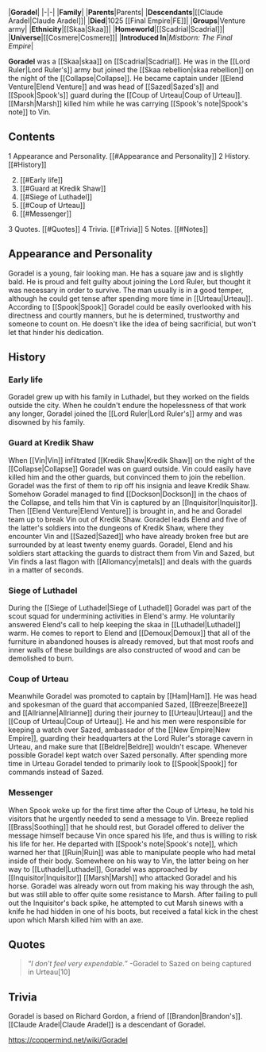 |**Goradel**|
|-|-|
|**Family**|
|**Parents**|Parents|
|**Descendants**|[[Claude Aradel\|Claude Aradel]]|
|**Died**|1025 [[Final Empire\|FE]]|
|**Groups**|Venture army|
|**Ethnicity**|[[Skaa\|Skaa]]|
|**Homeworld**|[[Scadrial\|Scadrial]]|
|**Universe**|[[Cosmere\|Cosmere]]|
|**Introduced In**|*Mistborn: The Final Empire*|

**Goradel** was a [[Skaa\|skaa]] on [[Scadrial\|Scadrial]]. He was in the [[Lord Ruler\|Lord Ruler's]] army but joined the [[Skaa rebellion\|skaa rebellion]] on the night of the [[Collapse\|Collapse]]. He became captain under [[Elend Venture\|Elend Venture]] and was head of [[Sazed\|Sazed's]] and [[Spook\|Spook's]] guard during the [[Coup of Urteau\|Coup of Urteau]]. [[Marsh\|Marsh]] killed him while he was carrying [[Spook's note\|Spook's note]] to Vin.

## Contents

1 Appearance and Personality. [[#Appearance and Personality]] 
2 History. [[#History]] 

2. [[#Early life]] 
2. [[#Guard at Kredik Shaw]] 
2. [[#Siege of Luthadel]] 
2. [[#Coup of Urteau]] 
2. [[#Messenger]] 


3 Quotes. [[#Quotes]] 
4 Trivia. [[#Trivia]] 
5 Notes. [[#Notes]] 


## Appearance and Personality
Goradel is a young, fair looking man. He has a square jaw and is slightly bald.
He is proud and felt guilty about joining the Lord Ruler, but thought it was necessary in order to survive.
The man usually is in a good temper, although he could get tense after spending more time in [[Urteau\|Urteau]].
According to [[Spook\|Spook]] Goradel could be easily overlooked with his directness and courtly manners, but he is determined, trustworthy and someone to count on. He doesn't like the idea of being sacrificial, but won't let that hinder his dedication.

## History
### Early life
Goradel grew up with his family in Luthadel, but they worked on the fields outside the city. When he couldn't endure the hopelessness of that work any longer, Goradel joined the [[Lord Ruler\|Lord Ruler's]] army and was disowned by his family.

### Guard at Kredik Shaw
When [[Vin\|Vin]] infiltrated [[Kredik Shaw\|Kredik Shaw]] on the night of the [[Collapse\|Collapse]] Goradel was on guard outside. Vin could easily have killed him and the other guards, but convinced them to join the rebellion. Goradel was the first of them to rip off his insignia and leave Kredik Shaw.
Somehow Goradel managed to find [[Dockson\|Dockson]] in the chaos of the Collapse, and tells him that Vin is captured by an [[Inquisitor\|Inquisitor]]. Then [[Elend Venture\|Elend Venture]] is brought in, and he and Goradel team up to break Vin out of Kredik Shaw.
Goradel leads Elend and five of the latter's soldiers into the dungeons of Kredik Shaw, where they encounter Vin and [[Sazed\|Sazed]] who have already broken free but are surrounded by at least twenty enemy guards. Goradel, Elend and his soldiers start attacking the guards to distract them from Vin and Sazed, but Vin finds a last flagon with [[Allomancy\|metals]] and deals with the guards in a matter of seconds.

### Siege of Luthadel
During the [[Siege of Luthadel\|Siege of Luthadel]] Goradel was part of the scout squad for undermining activities in Elend's army. He voluntarily answered Elend's call to help keeping the skaa in [[Luthadel\|Luthadel]] warm. He comes to report to Elend and [[Demoux\|Demoux]] that all of the furniture in abandoned houses is already removed, but that most roofs and inner walls of these buildings are also constructed of wood and can be demolished to burn.

### Coup of Urteau
Meanwhile Goradel was promoted to captain by [[Ham\|Ham]]. He was head and spokesman of the guard that accompanied Sazed, [[Breeze\|Breeze]] and [[Allrianne\|Allrianne]] during their journey to [[Urteau\|Urteau]] and the [[Coup of Urteau\|Coup of Urteau]]. He and his men were responsible for keeping a watch over Sazed, ambassador of the [[New Empire\|New Empire]], guarding their headquarters at the Lord Ruler's storage cavern in Urteau, and make sure that [[Beldre\|Beldre]] wouldn't escape. Whenever possible Goradel kept watch over Sazed personally. After spending more time in Urteau Goradel tended to primarily look to [[Spook\|Spook]] for commands instead of Sazed.

### Messenger
When Spook woke up for the first time after the Coup of Urteau, he told his visitors that he urgently needed to send a message to Vin. Breeze replied [[Brass\|Soothing]] that he should rest, but Goradel offered to deliver the message himself because Vin once spared his life, and thus is willing to risk his life for her. He departed with [[Spook's note\|Spook's note]], which warned her that [[Ruin\|Ruin]] was able to manipulate people who had metal inside of their body.
Somewhere on his way to Vin, the latter being on her way to [[Luthadel\|Luthadel]], Goradel was approached by [[Inquisitor\|Inquisitor]] [[Marsh\|Marsh]] who attacked Goradel and his horse. Goradel was already worn out from making his way through the ash, but was still able to offer quite some resistance to Marsh. After failing to pull out the Inquisitor's back spike, he attempted to cut Marsh sinews with a knife he had hidden in one of his boots, but received a fatal kick in the chest upon which Marsh killed him with an axe.

## Quotes
>“*I don’t feel very expendable.*”
\-Goradel to Sazed on being captured in Urteau[10]


## Trivia
Goradel is based on Richard Gordon, a friend of [[Brandon\|Brandon's]].
[[Claude Aradel\|Claude Aradel]] is a descendant of Goradel.


https://coppermind.net/wiki/Goradel